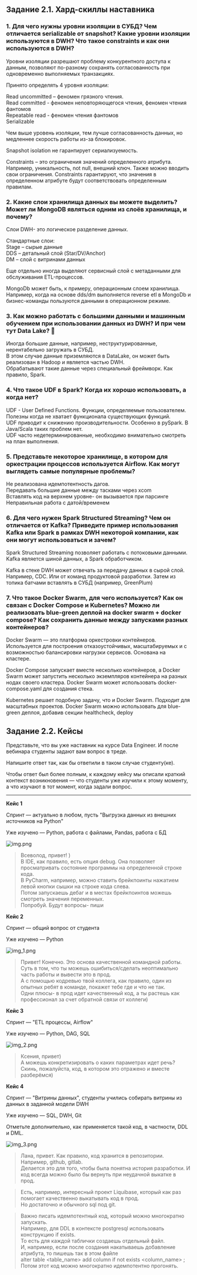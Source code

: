 ## Задание 2.1. Хард-скиллы наставника 
### 1. Для чего нужны уровни изоляции в СУБД? Чем отличается serializable от snapshot? Какие уровни изоляции используются в DWH? Что такое constraints и как они используются в DWH?

Уровни изоляции разрешают проблему конкурентного доступа к данным, позволяют по-разному сохранять согласованность при одновременно выполняемых транзакциях.

Принято определять 4 уровня изоляции: 

Read uncommitted – феномен грязного чтения. \
Read committed - феномен неповторяющегося чтения, феномен чтения фантомов \
Repeatable read - феномен чтения фантомов \
Serializable 

Чем выше уровень изоляции, тем лучше согласованность данных, но медленнее скорость работы из-за блокировок.

Snapshot isolation не гарантирует сериализуемость. 

Constraints – это ограничения значений определенного атрибута. Например, уникальность, not null, внешний ключ. Также можно вводить свои ограничения.
Constraints гарантируют, что значения в определенном атрибуте будут соответствовать определенным правилам.


### 2. Какие слои хранилища данных вы можете выделить? Может ли MongoDB являться одним из слоёв хранилища, и почему?

Слои DWH- это логическое разделение данных.

Стандартные слои: \
Stage – сырые данные \
DDS – детальный слой (Star/DV/Anchor) \
DM – слой с витринами данных

Еще отдельно иногда выделяют сервисный слой с метаданными для обслуживания ETL-процессов.

MongoDb  может быть, к примеру, операционным слоем хранилища. 
Например, когда на основе dds/dm выполняется reverse etl в MongoDb и бизнес-команды пользуются данными в операционном режиме.


### 3. Как можно работать с большими данными и машинным обучением при использовании данных из DWH? И при чем тут Data Lake? 🙂

Иногда большие данные, например, неструктурированные, нерентабельно загружать в СУБД. \
В этом случае данные приземляются в DataLake, он может быть реализован в Hadoop и является частью DWH. \
Обрабатывают такие данные через специальный фреймворк. Как правило, Spark.


### 4. Что такое UDF в Spark? Когда их хорошо использовать, а когда нет?

UDF - User Defined Functions. Функции, определяемые пользователем. Полезны когда не хватает функционала существующих функций. \
UDF приводит к снижению производительности. Особенно в pySpark. В Java/Scala таких проблем нет. \
UDF часто недетерминированные, необходимо внимательно смотреть на план выполнения.


### 5. Представьте некоторое хранилище, в котором для оркестрации процессов используется Airflow. Как могут выглядеть самые популярные проблемы?

Не реализована идемпотентность дагов. \
Передавать большие данные между тасками через xcom \
Вставлять код на верхнем уровне- он вызывается при парсинге \
Неправильная работа с датой/временем


### 6. Для чего нужен Spark Structured Streaming? Чем он отличается от Kafka? Приведите пример использования Kafka или Spark в рамках DWH некоторой компании, как они могут использоваться и зачем?

Spark Structured Streaming позволяет работать с потоковыми данными. Kafka является шиной данных, а Spark обработчиком.

Kafka в стеке DWH может отвечать за передачу данных в сырой слой. 
Например, CDC. Или от команд продуктовой разработки. 
Затем из топика батчами вставлять в СУБД (например, GreenPlum)


### 7. Что такое Docker Swarm, для чего используется? Как он связан с Docker Compose и Kubernetes? Можно ли реализовать blue-green деплой на docker swarm + docker compose? Как сохранить данные между запусками разных контейнеров?

Docker Swarm — это платформа оркестровки контейнеров. Используется для построения отказоустойчивых, масштабируемых и с возможностью балансировки нагрузки сервисов.
Основана на кластере.

Docker Compose запускает вместе несколько контейнеров, а Docker Swarm может запустить несколько экземпляров контейнера на разных нодах своего кластера. 
Docker Swarm может использовать docker-compose.yaml для создания стека.

Kubernetes решает подобную задачу, что и Docker Swarm. Подходит для масштабных проектов.
Docker Swarm можно использовать для blue-green деплоя, добавив секции healthcheck, deploy

## Задание 2.2. Кейсы

<aside>
Представьте, что вы уже наставник на курсе Data Engineer. И после вебинара студенты задают вам вопрос в треде.

Напишите ответ так, как бы ответили в таком случае студенту(ке). 

Чтобы ответ был более полным, к каждому кейсу мы описали краткий контекст возникновения — что студенты уже изучили к этому моменту, а что изучают в тот момент, когда задали вопрос.

</aside>

---

**Кейс 1**

Спринт — актуально в любом, пусть "Выгрузка данных из внешних источников на Python"

Уже изучено — Python, работа с файлами, Pandas, работа с БД

![img.png](img/img.png)

> Всеволод, привет! ) \
В IDE, как правило, есть опция debug. Она позволяет просматривать состояние программы на определенной строке кода. \
В PyCharm, например, можно ставить брейкпоинты нажатием левой кнопки сышки на строке кода слева. \
Потом запускаешь дебаг и в местах брейкпоинтов можешь смотреть значения переменных. \
Попробуй. Будут вопросы- пиши

**Кейс 2**

Спринт — общий вопрос от студента

Уже изучено — Python

![img_1.png](img/img_1.png)

> Привет! Конечно. Это основа качественной командной работы. \
Суть в том, что ты можешь ошибиться/сделать неоптимально часть работы и вывести это в прод. \
А с помощью кодревью твой коллега, как правило, один из опытных ребят в команде, покажет тебе где и что не так. \
Одни плюсы- в прод идет качественный код, а ты растешь как профессионал за счет обратной связи от коллеги)


**Кейс 3**

Спринт — "ETL процессы, Airflow"

Уже изучено — Python, DAG, SQL

![img_2.png](img/img_2.png)

> Ксения, привет) \
А можешь конкретизировать о каких параметрах идет речь? \
Скинь, пожалуйста, код, в котором это отражено и вместе разберёмся)


**Кейс 4**

Спринт — "Витрины данных", студенты учились собирать витрины из данных в заданной модели DWH

Уже изучено — SQL, DWH, Git

Отметьте дополнительно, как применяется такой код, в частности, DDL и DML.

![img_3.png](img/img_3.png)

> Лана, привет.
Как правило, код хранится в репозитории. Например, github, gitlab. \
Делается это для того, чтобы была понятна история разработки. И код всегда можно было бы вернуть при неудачной выкатке в прод.

> Есть, например, интересный проект Liquibase, который как раз помогает качественно выкатывать код в прод. \
Но достаточно и обычного sql под git. 

> Важно писать идемпотентный код, который можно многократно запускать. \
Например, для DDL в контексте postgresql использовать конструкцию if exists. \
То есть для каждой таблички создаешь отдельный файл. \
И, например, если после создания накатываешь добавление атрибута, то пишешь так в этом файле\
alter table <table_name> add column if not exists <column_name> <type>; \
Потом этот код можно многократно идемпотентно прогонять.
